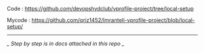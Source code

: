 Code :  https://github.com/devopshydclub/vprofile-project/tree/local-setup

Mycode :  https://github.com/qriz1452/Imranteli-vprofile-project/blob/local-setup/


-------------



*_  Step by step is in docs attached in this repo  _*
